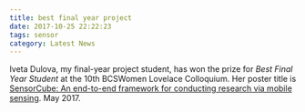 ```yaml
---
title: best final year project
date: 2017-10-25 22:22:23
tags: sensor
category: Latest News
---
```

Iveta Dulova, my final-year project student, has won the prize for *Best Final Year Student* at the 10th BCSWomen  Lovelace Colloquium. Her poster title is [SensorCube: An end-to-end framework for conducting research via mobile sensing](https://blogs.cs.st-andrews.ac.uk/csblog/2017/05/05/best-final-year-student-at-lovelace-2017/). May 2017.